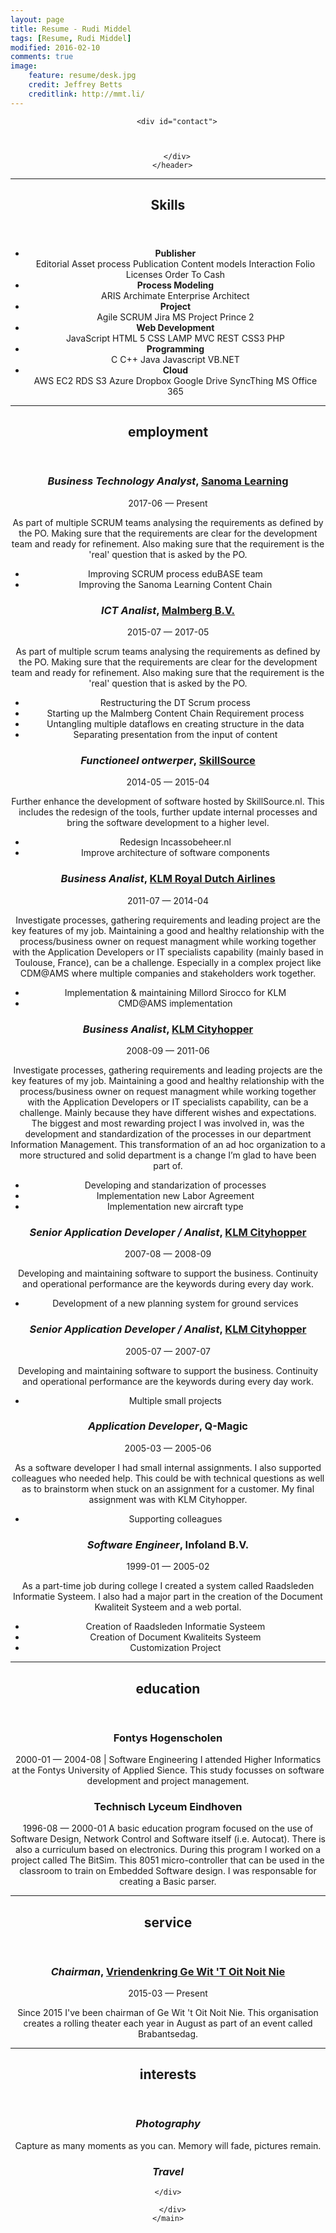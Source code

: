 ```yaml
---
layout: page
title: Resume - Rudi Middel
tags: [Resume, Rudi Middel]
modified: 2016-02-10
comments: true
image:
    feature: resume/desk.jpg
    credit: Jeffrey Betts 
    creditlink: http://mmt.li/ 
---
```


  <main id="main"> 
      <div id="container">
      <header>


        <div id="contact">
          
          
          
        </div>
      </header>








<hr>
<section id="skills">
  <header>
  <h2>Skills</h2>
  </header>
  <span class="fa fa-lg fa-code"></span>
  <ul class="list-unstyled">
      <li class="card card-nested card-skills">
        <div class="skill-level" rel="tooltip" title="Advanced" data-placement="left">
          <div class="skill-progress advanced"></div>
        </div>
        <div class="skill-info">
          <strong>Publisher</strong>
          <div class="space-top labels">
                <span class="label label-keyword">Editorial</span>
                <span class="label label-keyword">Asset process</span>
                <span class="label label-keyword">Publication</span>
                <span class="label label-keyword">Content models</span>
                <span class="label label-keyword">Interaction</span>
                <span class="label label-keyword">Folio</span>
                <span class="label label-keyword">Licenses</span>
                <span class="label label-keyword">Order To Cash</span>
          </div>
        </div>
      </li>
      <li class="card card-nested card-skills">
        <div class="skill-level" rel="tooltip" title="intermediate" data-placement="left">
          <div class="skill-progress intermediate"></div>
        </div>
        <div class="skill-info">
          <strong>Process Modeling</strong>
          <div class="space-top labels">
                <span class="label label-keyword">ARIS</span>
                <span class="label label-keyword">Archimate</span>
                <span class="label label-keyword">Enterprise Architect</span>
          </div>
        </div>
      </li>
      <li class="card card-nested card-skills">
        <div class="skill-level" rel="tooltip" title="Advanced" data-placement="left">
          <div class="skill-progress advanced"></div>
        </div>
        <div class="skill-info">
          <strong>Project</strong>
          <div class="space-top labels">
                <span class="label label-keyword">Agile</span>
                <span class="label label-keyword">SCRUM</span>
                <span class="label label-keyword">Jira</span>
                <span class="label label-keyword">MS Project</span>
                <span class="label label-keyword">Prince 2</span>
          </div>
        </div>
      </li>
      <li class="card card-nested card-skills">
        <div class="skill-level" rel="tooltip" title="intermediate" data-placement="left">
          <div class="skill-progress intermediate"></div>
        </div>
        <div class="skill-info">
          <strong>Web Development</strong>
          <div class="space-top labels">
                <span class="label label-keyword">JavaScript</span>
                <span class="label label-keyword">HTML 5</span>
                <span class="label label-keyword">CSS</span>
                <span class="label label-keyword">LAMP</span>
                <span class="label label-keyword">MVC</span>
                <span class="label label-keyword">REST</span>
                <span class="label label-keyword">CSS3</span>
                <span class="label label-keyword">PHP</span>
          </div>
        </div>
      </li>
      <li class="card card-nested card-skills">
        <div class="skill-level" rel="tooltip" title="intermediate" data-placement="left">
          <div class="skill-progress intermediate"></div>
        </div>
        <div class="skill-info">
          <strong>Programming</strong>
          <div class="space-top labels">
                <span class="label label-keyword">C</span>
                <span class="label label-keyword">C++</span>
                <span class="label label-keyword">Java</span>
                <span class="label label-keyword">Javascript</span>
                <span class="label label-keyword">VB.NET</span>
          </div>
        </div>
      </li>
      <li class="card card-nested card-skills">
        <div class="skill-level" rel="tooltip" title="intermediate" data-placement="left">
          <div class="skill-progress intermediate"></div>
        </div>
        <div class="skill-info">
          <strong>Cloud</strong>
          <div class="space-top labels">
                <span class="label label-keyword">AWS</span>
                <span class="label label-keyword">EC2</span>
                <span class="label label-keyword">RDS</span>
                <span class="label label-keyword">S3</span>
                <span class="label label-keyword">Azure</span>
                <span class="label label-keyword">Dropbox</span>
                <span class="label label-keyword">Google Drive</span>
                <span class="label label-keyword">SyncThing</span>
                <span class="label label-keyword">MS Office 365</span>
          </div>
        </div>
      </li>
  </ul>
</section>










<hr>
<section id="employment">
    <header>
      <span class="fa fa-lg fa-building"></span>  <h2>employment</h2>
    </header>

<div>
  <h3><em>Business Technology Analyst</em>,
    <a href="http://learning.sanoma.com">Sanoma Learning</a>
    </h3>
    <span class="tenure">2017-06 — Present</span>
  <p>As part of multiple SCRUM teams analysing the requirements as defined by the PO. Making sure that the requirements are clear for the development team and ready for refinement. Also making sure that the requirement is the 'real' question that is asked by the PO.</p>
  <ul>
    <li>Improving SCRUM process eduBASE team</li>
    <li>Improving the Sanoma Learning Content Chain</li>
  </ul>
</div>
<div>
  <h3><em>ICT Analist</em>,
    <a href="http://www.malmberg.nl">Malmberg B.V.</a>
    </h3>
    <span class="tenure">2015-07 — 2017-05</span>
  <p>As part of multiple scrum teams analysing the requirements as defined by the PO. Making sure that the requirements are clear for the development team and ready for refinement. Also making sure that the requirement is the 'real' question that is asked by the PO.</p>
  <ul>
    <li>Restructuring the DT Scrum process</li>
    <li>Starting up the Malmberg Content Chain Requirement process</li>
    <li>Untangling multiple dataflows en creating structure in the data</li>
    <li>Separating presentation from the input of content</li>
  </ul>
</div>
<div>
  <h3><em>Functioneel ontwerper</em>,
    <a href="http://www.skillsource.nl">SkillSource</a>
    </h3>
    <span class="tenure">2014-05 — 2015-04</span>
  <p>Further enhance the development of software hosted by SkillSource.nl. This includes the redesign of the tools, further update internal processes and bring the software development to a higher level.</p>
  <ul>
    <li>Redesign Incassobeheer.nl</li>
    <li>Improve architecture of software components</li>
  </ul>
</div>
<div>
  <h3><em>Business Analist</em>,
    <a href="http://www.klm.com">KLM Royal Dutch Airlines</a>
    </h3>
    <span class="tenure">2011-07 — 2014-04</span>
  <p>Investigate processes, gathering requirements and leading project are the key features of my job. Maintaining a good and healthy relationship with the process/business owner on request managment while working together with the Application Developers or IT specialists capability (mainly based in Toulouse, France), can be a challenge. Especially in a complex project like CDM@AMS where multiple companies and stakeholders work together.</p>
  <ul>
    <li>Implementation & maintaining Millord Sirocco for KLM</li>
    <li>CMD@AMS implementation</li>
  </ul>
</div>
<div>
  <h3><em>Business Analist</em>,
    <a href="http://www.klm.com">KLM Cityhopper</a>
    </h3>
    <span class="tenure">2008-09 — 2011-06</span>
  <p>Investigate processes, gathering requirements and leading projects are the key features of my job. Maintaining a good and healthy relationship with the process/business owner on request managment while working together with the Application Developers or IT specialists capability, can be a challenge. Mainly because they have different wishes and expectations. The biggest and most rewarding project I was involved in, was the development and standardization of the processes in our department Information Management. This transformation of an ad hoc organization to a more structured and solid department is a change I’m glad to have been part of.</p>
  <ul>
    <li>Developing and standarization of processes</li>
    <li>Implementation new Labor Agreement</li>
    <li>Implementation new aircraft type</li>
  </ul>
</div>
<div>
  <h3><em>Senior Application Developer / Analist</em>,
    <a href="http://www.klm.com">KLM Cityhopper</a>
    </h3>
    <span class="tenure">2007-08 — 2008-09</span>
  <p>Developing and maintaining software to support the business. Continuity and operational performance are the keywords during every day work.</p>
  <ul>
    <li>Development of a new planning system for ground services</li>
  </ul>
</div>
<div>
  <h3><em>Senior Application Developer / Analist</em>,
    <a href="http://www.klm.com">KLM Cityhopper</a>
    </h3>
    <span class="tenure">2005-07 — 2007-07</span>
  <p>Developing and maintaining software to support the business. Continuity and operational performance are the keywords during every day work.</p>
  <ul>
    <li>Multiple small projects</li>
  </ul>
</div>
<div>
  <h3><em>Application Developer</em>,
    Q-Magic
    </h3>
    <span class="tenure">2005-03 — 2005-06</span>
  <p>As a software developer I had small internal assignments. I also supported colleagues who needed help. This could be with technical questions as well as to brainstorm when stuck on an assignment for a customer. My final assignment was with KLM Cityhopper.</p>
  <ul>
    <li>Supporting colleagues</li>
  </ul>
</div>
<div>
  <h3><em>Software Engineer</em>,
    Infoland B.V.
    </h3>
    <span class="tenure">1999-01 — 2005-02</span>
  <p>As a part-time job during college I created a system called Raadsleden Informatie Systeem. I also had a major part in the creation of the Document Kwaliteit Systeem and a web portal.</p>
  <ul>
    <li>Creation of Raadsleden Informatie Systeem</li>
    <li>Creation of Document Kwaliteits Systeem</li>
    <li>Customization Project</li>
  </ul>
</div>
</section>













<hr>
<section id="education">
    <header>
      <span class="fa fa-lg fa-mortar-board"></span>  <h2>education</h2>
    </header>
<div>
<h3>
Fontys Hogenscholen
</h3>
<span class="tenure">2000-01 — 2004-08</span>
| <span class="keywords">Software Engineering </span>
I attended Higher Informatics at the Fontys University of Applied Sience. This study focusses on software development and project management.
</div>
<div>
<h3>
Technisch Lyceum Eindhoven
</h3>
<span class="tenure">1996-08 — 2000-01</span>
A basic education program focused on the use of Software Design, Network Control and Software itself (i.e. Autocat). There is also a curriculum based on electronics. During this program I worked on a project called The BitSim. This 8051 micro-controller that can be used in the classroom to train on Embedded Software design. I was responsable for creating a Basic parser.
</div>
</section>




















<hr>
<section id="service">
    <header>
      <span class="fa fa-lg fa-child"></span>  <h2>service</h2>
    </header>
    <div>
    <h3><em>Chairman</em>,
      <a href="http://gewittoitnoitnie.nl">Vriendenkring Ge Wit &#x27;T Oit Noit Nie</a>
    </h3>
    <span class="tenure">2015-03 — Present</span>
    <p>Since 2015 I've been chairman of Ge Wit 't Oit Noit Nie. This organisation creates a rolling theater each year in August as part of an event called Brabantsedag.</p>
    </div>
</section>
<hr>
<section id="interests">
    <header>
      <span class="fa fa-lg fa-bicycle"></span>  <h2>interests</h2>
    </header>
    <div>
    <h3><em>Photography</em></h3>
    <span class="tenure"></span>
    Capture as many moments as you can. Memory will fade, pictures remain.
    </div>
    <div>
    <h3><em>Travel</em></h3>
    <span class="tenure"></span>
    
    </div>
</section>

      </div>
    </main>
